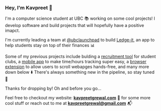 ### Hey, I'm Kavpreet 👋

<!--
**KavpreetGrewal/KavpreetGrewal** is a ✨ _special_ ✨ repository because its `README.md` (this file) appears on your GitHub profile.

Here are some ideas to get you started:

- 🔭 I’m currently working on ...
- 🌱 I’m currently learning ...
- 👯 I’m looking to collaborate on ...
- 🤔 I’m looking for help with ...
- 💬 Ask me about ...
- 📫 How to reach me: ...
- 😄 Pronouns: ...
- ⚡ Fun fact: ...
-->

I'm a computer science student at UBC 📚 working on some cool projects! I develop software and build projects that will hopefully have a positive imapct. 

I'm currently leading a team at [@ubclaunchpad](https://github.com/ubclaunchpad) to build [Ledge-it](https://github.com/ubclaunchpad/ledge-it), an app to help students stay on top of their finances 📊

Some of my previous projects include bulding a [recruitment tool](https://github.com/ubclaunchpad/club-manager-client) for student clubs, a [mobile app](https://github.com/KavpreetGrewal/onTrack-TimeTracker) to make time/hours tracking super easy, a [browser extension](https://github.com/KavpreetGrewal/touchless-webpage-scroller) to allow users to scroll webapges hands-free, and many more down below ⬇️ There's always something new in the pipeline, so stay tuned 🔖

Thanks for dropping by! Oh and before you go... 

Feel free to checkout my website: **[kavpreetgrewal.com](https://kavpreetgrewal.com)** 📍 for some more cool stuff or reach out to me at **[kavpreetgrewal@gmail.com](mailto:kavpreetgrewal@gmail.com)** 📬
